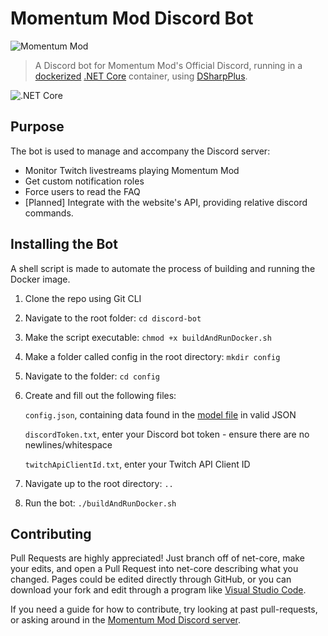 # Momentum Mod Discord Bot

![Momentum Mod](https://momentum-mod.org/assets/images/logo.svg)

> A Discord bot for Momentum Mod's Official Discord, running in a [dockerized](https://www.docker.com/) [.NET Core](https://docs.microsoft.com/en-us/dotnet/core/) container, using [DSharpPlus](https://github.com/DSharpPlus/DSharpPlus).

![.NET Core](https://github.com/momentum-mod/discord-bot/workflows/.NET%20Core/badge.svg?branch=net-core)

## Purpose

The bot is used to manage and accompany the Discord server:

 * Monitor Twitch livestreams playing Momentum Mod
 * Get custom notification roles
 * Force users to read the FAQ
 * [Planned] Integrate with the website's API, providing relative discord commands.

## Installing the Bot

A shell script is made to automate the process of building and running the Docker image.

1. Clone the repo using Git CLI
2. Navigate to the root folder: `cd discord-bot`
3. Make the script executable: `chmod +x buildAndRunDocker.sh`
4. Make a folder called config in the root directory: `mkdir config`
5. Navigate to the folder: `cd config`
6. Create and fill out the following files:

   `config.json`, containing data found in the [model file](https://github.com/momentum-mod/discord-bot/blob/net-core/MomentumDiscordBot/Models/Configuration.cs) in valid JSON
   
   `discordToken.txt`, enter your Discord bot token - ensure there are no newlines/whitespace
   
   `twitchApiClientId.txt`, enter your Twitch API Client ID
   
7. Navigate up to the root directory: `..`
8. Run the bot: `./buildAndRunDocker.sh`

## Contributing

Pull Requests are highly appreciated! Just branch off of net-core, make your edits, and open a Pull Request into net-core describing what you changed. Pages could be edited directly through GitHub, or you can download your fork and edit through a program like [Visual Studio Code](https://code.visualstudio.com/).

If you need a guide for how to contribute, try looking at past pull-requests, or asking around in the [Momentum Mod Discord server](https://discord.gg/V4gS7Qg).
